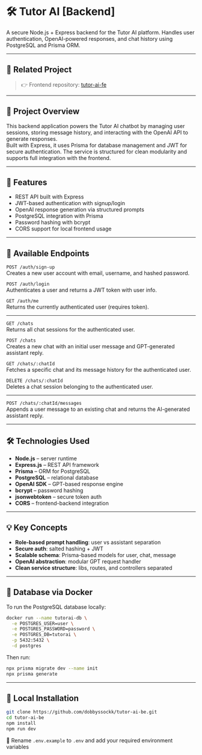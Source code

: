 # 🛠️ Tutor AI [Backend]

A secure Node.js + Express backend for the Tutor AI platform. Handles user authentication, OpenAI-powered responses, and chat history using PostgreSQL and Prisma ORM.

---

## 🔗 Related Project

> 👉 Frontend repository: [tutor-ai-fe](https://github.com/dobbyssockk/tutor-ai-fe)

---

## 🧭 Project Overview

This backend application powers the Tutor AI chatbot by managing user sessions, storing message history, and interacting with the OpenAI API to generate responses.  
Built with Express, it uses Prisma for database management and JWT for secure authentication. The service is structured for clean modularity and supports full integration with the frontend.

---

## 🚀 Features

- REST API built with Express
- JWT-based authentication with signup/login
- OpenAI response generation via structured prompts
- PostgreSQL integration with Prisma
- Password hashing with bcrypt
- CORS support for local frontend usage

---

## 📡 Available Endpoints

`POST /auth/sign-up`  
Creates a new user account with email, username, and hashed password.

`POST /auth/login`  
Authenticates a user and returns a JWT token with user info.

`GET /auth/me`  
Returns the currently authenticated user (requires token).

---

`GET /chats`  
Returns all chat sessions for the authenticated user.

`POST /chats`  
Creates a new chat with an initial user message and GPT-generated assistant reply.

`GET /chats/:chatId`  
Fetches a specific chat and its message history for the authenticated user.

`DELETE /chats/:chatId`  
Deletes a chat session belonging to the authenticated user.

---

`POST /chats/:chatId/messages`  
Appends a user message to an existing chat and returns the AI-generated assistant reply.

---

## 🛠️ Technologies Used

- **Node.js** – server runtime
- **Express.js** – REST API framework
- **Prisma** – ORM for PostgreSQL
- **PostgreSQL** – relational database
- **OpenAI SDK** – GPT-based response engine
- **bcrypt** – password hashing
- **jsonwebtoken** – secure token auth
- **CORS** – frontend-backend integration

---

## 💡 Key Concepts

- **Role-based prompt handling**: user vs assistant separation
- **Secure auth**: salted hashing + JWT
- **Scalable schema**: Prisma-based models for user, chat, message
- **OpenAI abstraction**: modular GPT request handler
- **Clean service structure**: libs, routes, and controllers separated

---

## 🐳 Database via Docker

To run the PostgreSQL database locally:

```bash
docker run --name tutorai-db \
  -e POSTGRES_USER=user \
  -e POSTGRES_PASSWORD=password \
  -e POSTGRES_DB=tutorai \
  -p 5432:5432 \
  -d postgres
```

Then run:

```bash
npx prisma migrate dev --name init
npx prisma generate
```

---

## 🧪 Local Installation

```bash
git clone https://github.com/dobbyssockk/tutor-ai-be.git
cd tutor-ai-be
npm install
npm run dev
```

🔑 Rename `.env.example` to `.env` and add your required environment variables
